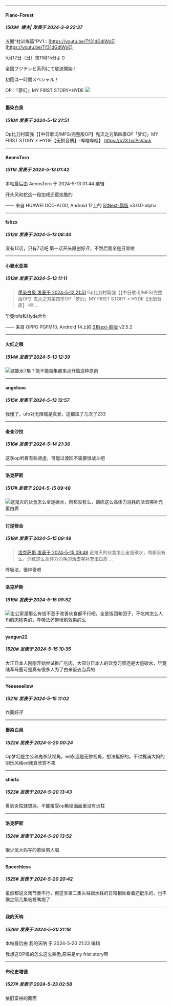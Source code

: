 ﻿
*****

####  Piano-Forest  
##### 1509#         楼主| 发表于 2024-3-9 22:37

五期“柱训练篇”PV1：[https://youtu.be/Tf31dGdlWxE](https://youtu.be/Tf31dGdlWxE)

5月12日（日）夜11時15分より

全国フジテレビ系列にて放送開始！

初回は一時間スペシャル！

OP：『夢幻』MY FIRST STORY×HYDE
<img src="https://p.sda1.dev/16/22efbcd77dc9693c85249b7faf26dbd6/img_kv.jpg" referrerpolicy="no-referrer">

*****

####  墨染白泉  
##### 1510#       发表于 2024-5-12 21:51

Op比刀村篇强【【中日歌词/MFS/完整版OP】鬼灭之刃第四季OP「梦幻」MY FIRST STORY × HYDE【无损音质】-哔哩哔哩】 https://b23.tv/iPcVaok


*****

####  AeonsTorn  
##### 1511#       发表于 2024-5-13 01:42

 本帖最后由 AeonsTorn 于 2024-5-13 01:44 编辑 

开头风和蛇这一段加戏还蛮炫酷的

—— 来自 HUAWEI DCO-AL00, Android 12上的 [S1Next-鹅版](https://github.com/ykrank/S1-Next/releases) v3.0.0-alpha


*****

####  fshzx  
##### 1512#       发表于 2024-5-13 08:40

没有12话，只有7话吧
第一话开头原创好评，不然后面全是日常啦


*****

####  小妻水亚美  
##### 1513#       发表于 2024-5-13 11:11

<blockquote><a href="httphttps://bbs.saraba1st.com/2b/forum.php?mod=redirect&amp;goto=findpost&amp;pid=64898823&amp;ptid=2013983" target="_blank">墨染白泉 发表于 2024-5-12 21:51</a>
Op比刀村篇强【【中日歌词/MFS/完整版OP】鬼灭之刃第四季OP「梦幻」MY FIRST STORY × HYDE【无损音质】-哔 ...</blockquote>
毕竟mfs和Hyde合作

—— 来自 OPPO PGFM10, Android 14上的 [S1Next-鹅版](https://github.com/ykrank/S1-Next/releases) v2.5.2


*****

####  火红之眼  
##### 1514#       发表于 2024-5-13 12:39

<img src="https://static.saraba1st.com/image/smiley/face2017/124.png" referrerpolicy="no-referrer">这能水7集？能不能每集都来点开篇这种原创


*****

####  angelooo  
##### 1515#       发表于 2024-5-13 12:57

我懂了，ufo对无限城是真爱，这都炫了几次了233


*****

####  查查沙拉  
##### 1516#       发表于 2024-5-14 21:36

这季op听着有些肾虚，可能过渡回不需要很战斗吧


*****

####  洛克萨斯  
##### 1517#       发表于 2024-5-15 09:48

<img src="https://static.saraba1st.com/image/smiley/face2017/068.png" referrerpolicy="no-referrer">这鬼灭的伙食怎么全是碳水，肉都没有么，训练这么高体力消耗的活去哪补充蛋白质

*****

####  讨逆修会  
##### 1518#       发表于 2024-5-15 09:49

<blockquote><a href="httphttps://bbs.saraba1st.com/2b/forum.php?mod=redirect&amp;goto=findpost&amp;pid=64924519&amp;ptid=2013983" target="_blank">洛克萨斯 发表于 2024-5-15 09:48</a>
这鬼灭的伙食怎么全是碳水，肉都没有么，训练这么高体力消耗的活去哪补充蛋白质 ...</blockquote>
呼吸法，很神奇吧

*****

####  洛克萨斯  
##### 1519#       发表于 2024-5-15 09:52

<img src="https://static.saraba1st.com/image/smiley/face2017/068.png" referrerpolicy="no-referrer">主公家里那么有钱不至于改善伙食都不行吧，全是饭团和团子，不吃肉怎么人均肌肉猛男的，呼吸法还带增肌效果的么


*****

####  yangun22  
##### 1520#       发表于 2024-5-15 10:35

大正日本人刚刚开始尝试推广吃肉，大部分日本人的饮食习惯还是大量碳水，毕竟陆军马鹿可是真有很多人为了白米饭去当兵的


*****

####  Yeeeeeellow  
##### 1521#       发表于 2024-5-15 11:02

作画好评

*****

####  墨染白泉  
##### 1522#       发表于 2024-5-20 00:24

Op梦幻是主公和鬼杀队视角，ed永远是无惨视角，想法挺好的。不过梶浦大妈的阴乐风格ed我真欣赏不来

*****

####  shiefa  
##### 1523#       发表于 2024-5-20 13:43

看到炎柱就想哭，不能接受op集结画面里没有炎柱

*****

####  洛克萨斯  
##### 1524#       发表于 2024-5-20 13:52

很少见大妈写的歌给男人唱

*****

####  Speechless  
##### 1525#       发表于 2024-5-20 20:42

虽然都说文戏节奏不行，但这季第二集头柱跟水柱的日常相处看着还挺乐的，也不像之前几集站桩嘴炮了

*****

####  我的天呐  
##### 1526#       发表于 2024-5-20 21:18

 本帖最后由 我的天呐 于 2024-5-20 21:23 编辑 

我想这OP唱的怎么这么熟悉,原来是my frist story啊

*****

####  布伦史塔德  
##### 1527#       发表于 2024-5-23 02:58

依旧富裕的画面

